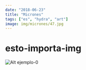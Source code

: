 ```yaml
---
date: "2018-06-23"
title: "Micrones"
tags: ["es", "hydra", "art"]
image: img/micrones/47.jpg
---
```


# esto-importa-img

![Alt ejemplo-0](img/py-mod/)

